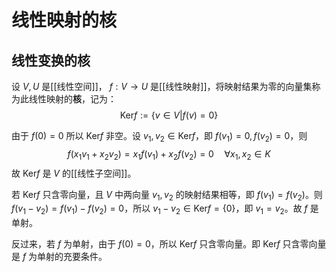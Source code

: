 # 线性映射的核

## 线性变换的核

设 $V,U$ 是[[线性空间]]， $f : V \to U$ 是[[线性映射]]，将映射结果为零的向量集称为此线性映射的**核**，记为：
$$ \mathrm{Ker} f := \{ v \in V | f(v)=0 \} $$

由于 $f(0)=0$ 所以 $\mathrm{Ker}f$ 非空。设 $v_1,v_2 \in \mathrm{Ker}f$，即 $f(v_1)=0,f(v_2)=0$，则
$$ f(x_1v_1+x_2v_2)=x_1f(v_1)+x_2f(v_2)=0 \quad  \forall x_1,x_2 \in K $$
故 $\mathrm{Ker}f$ 是 $V$ 的[[线性子空间]]。

若 $\mathrm{Ker}f$ 只含零向量，且 $V$ 中两向量 $v_1,v_2$ 的映射结果相等，即 $f(v_1)=f(v_2)$。则 $f(v_1-v_2)=f(v_1)-f(v_2)=0$，所以 $v_1-v_2 \in \mathrm{Ker}f=\{ 0 \}$，即 $v_1=v_2$。故 $f$ 是单射。

反过来，若 $f$ 为单射，由于 $f(0)=0$，所以 $\mathrm{Ker}f$ 只含零向量。即 $\mathrm{Ker}f$ 只含零向量是 $f$ 为单射的充要条件。

